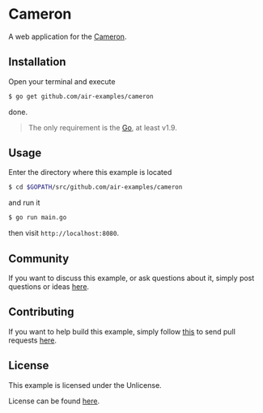 # Cameron

A web application for the [Cameron](https://github.com/aofei/cameron).

## Installation

Open your terminal and execute

```bash
$ go get github.com/air-examples/cameron
```

done.

> The only requirement is the [Go](https://golang.org), at least v1.9.

## Usage

Enter the directory where this example is located

```bash
$ cd $GOPATH/src/github.com/air-examples/cameron
```

and run it

```bash
$ go run main.go
```

then visit `http://localhost:8080`.

## Community

If you want to discuss this example, or ask questions about it, simply post
questions or ideas [here](https://github.com/air-examples/cameron/issues).

## Contributing

If you want to help build this example, simply follow
[this](https://github.com/air-examples/cameron/wiki/Contributing) to send pull
requests [here](https://github.com/air-examples/cameron/pulls).

## License

This example is licensed under the Unlicense.

License can be found [here](LICENSE).
